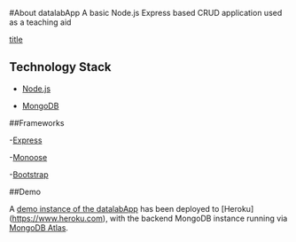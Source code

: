 #About datalabApp
A basic Node.js Express based CRUD application used as a teaching aid

[title](https://www.example.com)

## Technology Stack
- [Node.js](https://nodejs.org)

- [MongoDB](https://www.mongodb.com)

##Frameworks

-[Express](https://expressjs.com)

-[Monoose](https://mongoosejs.com)

-[Bootstrap](https://getbootstrap.com)

##Demo

A [demo instance of the datalabApp](https://github.com/DataLab-UNZA/datalabapp.git
) has been deployed to [Heroku] (https://www.heroku.com), with the backend MongoDB instance running via [MongoDB Atlas](https://www.mongodb.com).

